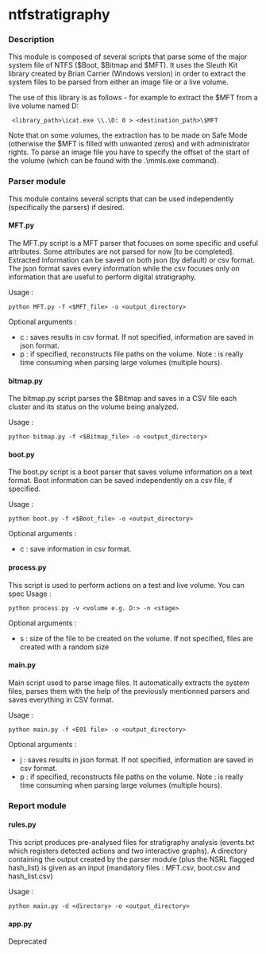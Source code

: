 # ntfstratigraphy

### Description

This module is composed of several scripts that parse some of the major system file of NTFS ($Boot, $Bitmap and $MFT).
It uses the Sleuth Kit library created by Brian Carrier (Windows version) in order to extract the system files to be parsed from 
either an image file or a live volume.

The use of this library is as follows - for example to extract the $MFT from a live volume named D:

     <library_path>\icat.exe \\.\D: 0 > <destination_path>\$MFT

Note that on some volumes, the extraction has to be made on Safe Mode (otherwise the $MFT is filled with unwanted zeros) and with administrator rights. To
parse an image file you have to specify the offset of the start of the volume (which can be found with the .\mmls.exe command).


### Parser module
This module contains several scripts that can be used independently (specifically the parsers) if desired.

#### MFT.py
The MFT.py script is a MFT parser that focuses on some specific and useful attributes.
Some attributes are not parsed for now [to be completed]. Extracted information can be saved on both json (by default) or csv format. The json format saves every information while the csv focuses only on
information that are useful to perform digital stratigraphy. 

Usage :

    python MFT.py -f <$MFT_file> -o <output_directory>  

Optional arguments : 
- c : saves results in csv format. If not specified, information are saved in json format.
- p : if specified, reconstructs file paths on the volume. Note : is really time consuming when parsing large volumes (multiple hours).



#### bitmap.py
The bitmap.py script parses the $Bitmap and saves in a CSV file each cluster and its status on the volume being analyzed. 

Usage :

    python bitmap.py -f <$Bitmap_file> -o <output_directory>



#### boot.py
The boot.py script is a boot parser that saves volume information on a text format. 
Boot information can be saved independently on a csv file, if specified.

Usage :

    python boot.py -f <$Boot_file> -o <output_directory> 

Optional arguments : 
- c : save information in csv format. 


#### process.py
This script is used to perform actions on a test and live volume. You can spec
Usage :

    python process.py -v <volume e.g. D:> -n <stage> 

Optional arguments : 
- s : size of the file to be created on the volume. If not specified, files are created with a random size

#### main.py
Main script used to parse image files. It automatically extracts the system files, parses them with the help of the previously mentionned parsers and saves everything in CSV format.

Usage :

    python main.py -f <E01 file> -o <output_directory> 

Optional arguments : 
- j : saves results in json format. If not specified, information are saved in csv format.
- p : if specified, reconstructs file paths on the volume. Note : is really time consuming when parsing large volumes (multiple hours).

### Report module 
#### rules.py
This script produces pre-analysed files for stratigraphy analysis (events.txt which registers detected actions and two interactive graphs). A directory containing the output created
by the parser module (plus the NSRL flagged hash_list) is given as an input (mandatory files : MFT.csv, boot.csv and hash_list.csv)

Usage :

    python main.py -d <directory> -o <output_directory> 

#### app.py
Deprecated